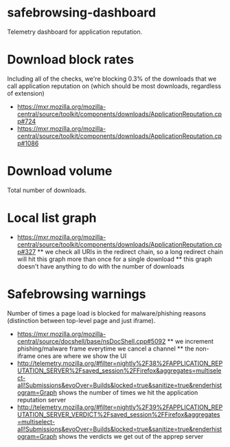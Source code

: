 safebrowsing-dashboard
=======================

Telemetry dashboard for application reputation.

# Download block rates

Including all of the checks, we're blocking 0.3% of the downloads that we call application reputation on (which should be most downloads, regardless of extension)

* <https://mxr.mozilla.org/mozilla-central/source/toolkit/components/downloads/ApplicationReputation.cpp#724>
* <https://mxr.mozilla.org/mozilla-central/source/toolkit/components/downloads/ApplicationReputation.cpp#1086>

# Download volume

Total number of downloads.

# Local list graph

* <https://mxr.mozilla.org/mozilla-central/source/toolkit/components/downloads/ApplicationReputation.cpp#327>
** we check all URIs in the redirect chain, so a long redirect chain will hit this graph more than once for a single download
** this graph doesn't have anything to do with the number of downloads

# Safebrowsing warnings

Number of times a page load is blocked for malware/phishing reasons (distinction between top-level page and just iframe).

* <https://mxr.mozilla.org/mozilla-central/source/docshell/base/nsDocShell.cpp#5092>
** we increment phishing/malware frame everytime we cancel a channel
** the non-iframe ones are where we show the UI
* <http://telemetry.mozilla.org/#filter=nightly%2F38%2FAPPLICATION_REPUTATION_SERVER%2Fsaved_session%2FFirefox&aggregates=multiselect-all!Submissions&evoOver=Builds&locked=true&sanitize=true&renderhistogram=Graph> shows the number of times we hit the application reputation server
* <http://telemetry.mozilla.org/#filter=nightly%2F39%2FAPPLICATION_REPUTATION_SERVER_VERDICT%2Fsaved_session%2FFirefox&aggregates=multiselect-all!Submissions&evoOver=Builds&locked=true&sanitize=true&renderhistogram=Graph> shows the verdicts we get out of the apprep server
